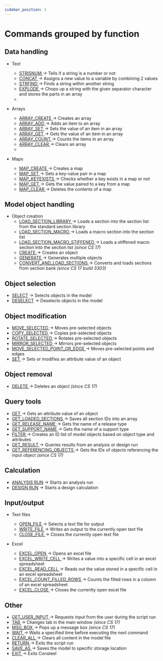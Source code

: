 ```yaml
---
sidebar_position: 1
---
```

# Commands grouped by function

## Data handling

  - Text
    - [STRISNUM ](https://consteelsoftware.com/manual/descript-cspi/strisnum/)→ Tells if a string is a number or not
    - [CONCAT ](https://consteelsoftware.com/manual/descript-cspi/concat/)→ Assigns a new value to a variable by combining 2 values
    - [STRFIND ](https://consteelsoftware.com/manual/descript-cspi/strfind/)→ Finds a string within another string
    - [EXPLODE ](https://consteelsoftware.com/manual/descript-cspi/explode/)→ Chops up a string with the given separator character and stores the parts in an array
    - <!-- /wp:list-item -->

  - Arrays
    - [ARRAY_CREATE ](https://consteelsoftware.com/manual/descript-cspi/array_create/)→ Creates an array
    - [ARRAY_ADD ](https://consteelsoftware.com/manual/descript-cspi/array_add/)→ Adds an item to an array
    - [ARRAY_SET ](https://consteelsoftware.com/manual/descript-cspi/array_set/)→ Sets the value of an item in an array
    - [ARRAY_GET ](https://consteelsoftware.com/manual/descript-cspi/array_get/)→ Gets the value of an item in an array
    - [ARRAY_COUNT ](https://consteelsoftware.com/manual/descript-cspi/array_count/)→ Counts the items in an array
    - [ARRAY_CLEAR ](<https://consteelsoftware.com/manual/descript-cspi/array_clear/(opens in a new tab)>)→ Clears an array
    - <!-- /wp:list-item -->

  - Maps
    - [MAP_CREATE ](https://consteelsoftware.com/manual/descript-cspi/map_create/)→ Creates a map
    - [MAP_SET ](https://consteelsoftware.com/manual/descript-cspi/map_set/)→ Sets a key-value pair in a map
    - [MAP_KEYEXISTS ](https://consteelsoftware.com/manual/descript-cspi/map_keyexists/)→ Checks whether a key exists in a map or not
    - [MAP_GET ](https://consteelsoftware.com/manual/descript-cspi/map_get/)→ Gets the value paired to a key from a map
    - [MAP_CLEAR ](https://consteelsoftware.com/manual/descript-cspi/map_clear/)→ Deletes the contents of a map


## Model object handling


- Object creation
  - [LOAD_SECTION_LIBRARY ](https://consteelsoftware.com/manual/descript-cspi/load_section_library/)→ Loads a section into the section list from the standard section library
  - [LOAD_SECTION_MACRO ](https://consteelsoftware.com/manual/descript-cspi/load_section_macro/)→ Loads a macro section into the section list
  - [LOAD_SECTION_MACRO_STIFFENED ](https://www.consteelsoftware.com/manual/descript-cspi/load_section_macro_stiffened/)→ Loads a stiffened macro section into the section list _(since CS 17)_
  - [CREATE ](https://consteelsoftware.com/manual/descript-cspi/create/)→ Creates an object
  - [GENERATE ](https://consteelsoftware.com/manual/descript-cspi/generate/)→ Generates multiple objects
  - [CONVERT_AND_LOAD_SECTIONS ](https://www.consteelsoftware.com/manual/descript-cspi/convert_and_load_sections/)→ Converts and loads sections from section bank _(since CS 17 build 3303)_


 ## Object selection


  - [SELECT](https://consteelsoftware.com/manual/descript-cspi/select/) → Selects objects in the model
  - [DESELECT](https://consteelsoftware.com/manual/descript-cspi/deselect/) → Deselects objects in the model


## Object modification

  - [MOVE_SELECTED ](https://consteelsoftware.com/manual/descript-cspi/move_selected/)→ Moves pre-selected objects
  - [COPY_SELECTED ](https://consteelsoftware.com/manual/descript-cspi/copy_selected/)→ Copies pre-selected objects
  - [ROTATE_SELECTED ](https://consteelsoftware.com/manual/descript-cspi/rotate_selected/)→ Rotates pre-selected objects
  - [MIRROR_SELECTED ](https://consteelsoftware.com/manual/descript-cspi/mirror_selected/)→ Mirrors pre-selected objects
  - [MOVE_SELECTED_POINT_OR_EDGE ](https://consteelsoftware.com/manual/descript-cspi/move_selected_point_or_edge/)→ Moves pre-selected points and edges
  - [SET ](https://consteelsoftware.com/manual/descript-cspi/set/)→ Sets or modifies an attribute value of an object


## Object removal

  - [DELETE ](https://www.consteelsoftware.com/manual/descript-cspi/delete/)→ Deletes an object _(since CS 17)_


## Query tools

  - [GET ](https://consteelsoftware.com/manual/descript-cspi/get/)→ Gets an attribute value of an object
  - [GET_LOADED_SECTIONS ](https://consteelsoftware.com/manual/descript-cspi/get_loaded_sections/)→ Saves all section IDs into an array
  - [GET_RELEASE_NAME ](https://consteelsoftware.com/manual/descript-cspi/get_release_name/)→ Gets the name of a release type
  - [GET_SUPPORT_NAME ](https://consteelsoftware.com/manual/descript-cspi/get_support_name/)→ Gets the name of a support type
  - [FILTER ](https://consteelsoftware.com/manual/descript-cspi/filter/)→ Creates an ID list of model objects based on object type and attributes
  - [GET_RESULT ](https://consteelsoftware.com/manual/descript-cspi/get_result/)→ Queries results from an analysis or design run
  - [GET_REFERENCING_OBJECTS ](https://www.consteelsoftware.com/manual/descript-cspi/get_referencing_objects/)→ Gets the IDs of objects referencing the input object _(since CS 17)_

## Calculation

  - [ANALYSIS RUN](https://consteelsoftware.com/manual/descript-cspi/analysis-run/) → Starts an analysis run
  - [DESIGN RUN](https://consteelsoftware.com/manual/descript-cspi/design-run/) → Starts a design calculation


## Input/output

  - Text files
    - [OPEN_FILE ](https://consteelsoftware.com/manual/descript-cspi/open_file/)→ Selects a text file for output
    - [WRITE_FILE ](https://consteelsoftware.com/manual/descript-cspi/write_file/)→ Writes an output to the currently open text file
    - [CLOSE_FILE ](https://consteelsoftware.com/manual/descript-cspi/close_file/)→ Closes the currently open text file

  - Excel
    - [EXCEL_OPEN ](https://consteelsoftware.com/manual/descript-cspi/excel_open/)→ Opens an excel file
    - [EXCEL_WRITE_CELL ](https://consteelsoftware.com/manual/descript-cspi/excel_write_cell/)→ Writes a value into a specific cell in an excel spreadsheet
    - [EXCEL_READ_CELL ](https://consteelsoftware.com/manual/descript-cspi/excel_read_cell/)→ Reads out the value stored in a specific cell in an excel spreadsheet
    - [EXCEL_COUNT_FILLED_ROWS ](https://consteelsoftware.com/manual/descript-cspi/excel_count_filled_rows/)→ Counts the filled rows in a column of an excel spreadsheet
    - [EXCEL_CLOSE ](https://consteelsoftware.com/manual/descript-cspi/excel_close/)→ Closes the currently open excel file

## Other

  - [GET_USER_INPUT ](https://consteelsoftware.com/manual/descript-cspi/get_user_input/)→ Requests input from the user during the script run
  - [TAB ](https://www.consteelsoftware.com/manual/descript-cspi/tab/)→ Changes tab in the main window _(since CS 17)_
  - [MSG_BOX ](https://www.consteelsoftware.com/manual/descript-cspi/msg_box/)→ Pops up a message box _(since CS 17)_
  - [WAIT ](https://consteelsoftware.com/manual/descript-cspi/wait/)→ Waits a specified time before executing the next command
  - [CLEAR_ALL ](https://consteelsoftware.com/manual/descript-cspi/clear_all/)→ Clears all content in the model file
  - [RETURN ](https://consteelsoftware.com/manual/descript-cspi/return/)→ Exits the script run
  - [SAVE_AS ](https://consteelsoftware.com/manual/descript-cspi/save_as/)→ Saves the model to specific storage location
  - [EXIT ](https://consteelsoftware.com/manual/descript-cspi/exit/)→ Exits Consteel